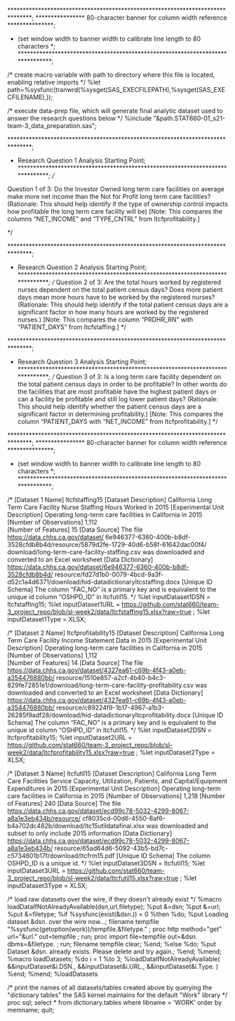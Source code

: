 
*******************************************************************************;
**************** 80-character banner for column width reference ***************;
* (set window width to banner width to calibrate line length to 80 characters *;
*******************************************************************************;

/*
create macro variable with path to directory where this file is located,
enabling relative imports
*/
%let path=%sysfunc(tranwrd(%sysget(SAS_EXECFILEPATH),%sysget(SAS_EXECFILENAME),));

/*
execute data-prep file, which will generate final analytic dataset used to
answer the research questions below
*/
%include "&path.STAT660-01_s21-team-3_data_preparation.sas";


*******************************************************************************;
* Research Question 1 Analysis Starting Point;
*******************************************************************************;
/*

Question 1 of 3: Do the Investor Owned long term care facilities on average make more net income than the Not for Profit long term care facilities? (Rationale: This should help identify   if the type of ownership control impacts how profitable the long term care facility will be) [Note: This compares the columns “NET_INCOME”  and “TYPE_CNTRL” from ltcfprofitability.]

*/


*******************************************************************************;
* Research Question 2 Analysis Starting Point;
*******************************************************************************;
/*
Question 2 of 3: Are the total hours worked by registered nurses dependent on the total patient census days? Does more patient days mean more hours have to be worked by the registered nurses? (Rationale: This should help identify if the total patient census days are a significant factor in how many hours are worked by the registered nurses.) [Note: This compares the column “PRDHR_RN” with “PATIENT_DAYS” from ltcfstaffing.]
*/


*******************************************************************************;
* Research Question 3 Analysis Starting Point;
*******************************************************************************;
/*
Question 3 of 3:  Is a long term care facility dependent on the total patient census days in order to be profitable? In other words do the facilities that are most profitable have the highest patient days or can a facility be profitable and still log lower patient days? (Rationale: This should help identify whether the patient census days are a significant factor in determining profitability.) [Note: This compares the column “PATIENT_DAYS with “NET_INCOME” from ltcfprofitability.]
*/

*******************************************************************************;
**************** 80-character banner for column width reference ***************;
* (set window width to banner width to calibrate line length to 80 characters *;
*******************************************************************************;

/* 
[Dataset 1 Name] ltcfstaffing15
[Dataset Description] California Long Term Care Facility Nurse Staffing Hours
Worked in 2015
[Experimental Unit Description] Operating long-term care facilities in California
in 2015
[Number of Observations] 1,112     
[Number of Features] 15
[Data Source] The file https://data.chhs.ca.gov/dataset/
6e946377-6360-400b-b8df-3528cfdb8b4d/resource/5879d2fe-1729-40d6-b58f-61642dac00f4/
download/long-term-care-facility-staffing.csv
was downloaded and converted to an Excel worksheet
[Data Dictionary] https://data.chhs.ca.gov/dataset/6e946377-6360-400b-b8df-3528cfdb8b4d/
resource/fd27d1b0-0079-4bcd-9a3f-d52c1a4d6371/download/hid-datadictionaryltcstaffing.docx
[Unique ID Schema] The column “FAC_NO” is a primary key and is equivalent to the
unique id column “OSHPD_ID” in ltcfutil15.
*/
%let inputDataset1DSN = ltcfstaffing15;
%let inputDataset1URL =
https://github.com/stat660/team-3_project_repo/blob/sl-week2/data/ltcfstaffing15.xlsx?raw=true
;
%let inputDataset1Type = XLSX;


/*
[Dataset 2 Name] ltcfprofitability15
[Dataset Description] California Long Term Care Facility Income Statement Data in 2015
[Experimental Unit Description] Operating long-term care facilities in California in 2015
[Number of Observations] 1,112     
[Number of Features] 14
[Data Source] The file https://data.chhs.ca.gov/dataset/4327ea61-c69b-4f43-a0eb-a354476880bb/
resource/1510e857-a2cf-4b40-b4c3-829fe72851e1/download/long-term-care-facility-profitability.csv
was downloaded and converted to an Excel worksheet
[Data Dictionary] https://data.chhs.ca.gov/dataset/4327ea61-c69b-4f43-a0eb-a354476880bb/
resource/c89224f9-1b17-4967-a1b3-26285f9adf28/download/hid-datadictionaryltcprofitability.docx
[Unique ID Schema] The column “FAC_NO” is a primary key and is equivalent to the unique id 
column “OSHPD_ID” in ltcfutil15.
*/
%let inputDataset2DSN = ltcfprofitability15;
%let inputDataset2URL =
https://github.com/stat660/team-3_project_repo/blob/sl-week2/data/ltcfprofitability15.xlsx?raw=true
;
%let inputDataset2Type = XLSX;


/*
[Dataset 3 Name] ltcfutil15
[Dataset Description] California Long Term Care Facilities Service Capacity, 
Utilization, Patients, and Capital/Equipment Expenditures in 2015
[Experimental Unit Description] Operating long-term care facilities in California in 2015
[Number of Observations] 1,218
[Number of Features] 240
[Data Source] The file
https://data.chhs.ca.gov/dataset/ecd99c78-5032-4299-8067-a8a1e3eb434b/resource/
cf8035cd-00d6-4550-8af6-b4a702dc482b/download/ltc15utildatafinal.xlsx
was downloaded and subset to only include 2015 information
[Data Dictionary] https://data.chhs.ca.gov/dataset/ecd99c78-5032-4299-8067-a8a1e3eb434b/
resource/65ad64d6-5092-43b5-bd7c-c5734601b17f/download/ltcfrm15.pdf
[Unique ID Schema] The column OSHPD_ID is a unique id.
*/
%let inputDataset3DSN = ltcfutil15;
%let inputDataset3URL =
https://github.com/stat660/team-3_project_repo/blob/sl-week2/data/ltcfutil15.xlsx?raw=true
;
%let inputDataset3Type = XLSX;


/* load raw datasets over the wire, if they doesn't already exist */
%macro loadDataIfNotAlreadyAvailable(dsn,url,filetype);
    %put &=dsn;
    %put &=url;
    %put &=filetype;
    %if
        %sysfunc(exist(&dsn.)) = 0
    %then
        %do;
            %put Loading dataset &dsn. over the wire now...;
            filename
                tempfile
                "%sysfunc(getoption(work))/tempfile.&filetype."
            ;
            proc http
                    method="get"
                    url="&url."
                    out=tempfile
                ;
            run;
            proc import
                    file=tempfile
                    out=&dsn.
                    dbms=&filetype.
                ;
            run;
            filename tempfile clear;
        %end;
    %else
        %do;
            %put Dataset &dsn. already exists. Please delete and try again.;
        %end;
%mend;
%macro loadDatasets;
    %do i = 1 %to 3;
        %loadDataIfNotAlreadyAvailable(
            &&inputDataset&i.DSN.,
            &&inputDataset&i.URL.,
            &&inputDataset&i.Type.
        )
    %end;
%mend;
%loadDatasets

/*
print the names of all datasets/tables created above by querying the
"dictionary tables" the SAS kernel maintains for the default "Work" library
*/
proc sql;
    select *
    from dictionary.tables
    where libname = 'WORK'
    order by memname;
quit;
